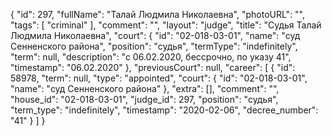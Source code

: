 {
    "id": 297,
    "fullName": "Талай Людмила Николаевна",
    "photoURL": "",
    "tags": [
        "criminal"
    ],
    "comment": "",
    "layout": "judge",
    "title": "Судья Талай Людмила Николаевна",
    "court": {
        "id": "02-018-03-01",
        "name": "суд Сенненского района",
        "position": "судья",
        "termType": "indefinitely",
        "term": null,
        "description": "c 06.02.2020, бессрочно, по указу 41",
        "timestamp": "06.02.2020"
    },
    "previousCourt": null,
    "career": [
        {
            "id": 58978,
            "term": null,
            "type": "appointed",
            "court": {
                "id": "02-018-03-01",
                "name": "суд Сенненского района"
            },
            "extra": [],
            "comment": "",
            "house_id": "02-018-03-01",
            "judge_id": 297,
            "position": "судья",
            "term_type": "indefinitely",
            "timestamp": "2020-02-06",
            "decree_number": "41"
        }
    ]
}